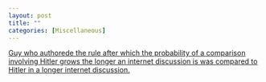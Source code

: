 ```yaml
---
layout: post
title: ""
categories: [Miscellaneous]
---
```

[Guy who authorede the rule after which the probability of a comparison involving Hitler grows the longer an internet discussion is was compared to Hitler in a longer internet discussion.](https://mobile.twitter.com/sfmnemonic/status/1160921698142760961)


